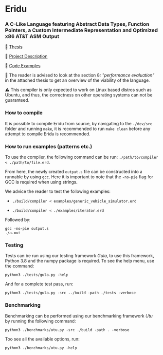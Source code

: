 # Eridu
### A C-Like Language featuring Abstract Data Types, Function Pointers, a Custom Intermediate Representation and Optimized x86 AT&T ASM Output


:pushpin: [Thesis](https://github.com/frederikgram/eridu/blob/master/Thesis.pdf)

:pushpin: [Project Description](https://github.com/frederikgram/eridu/blob/master/projectdescription.pdf)

:pushpin: [Code Examples](https://github.com/frederikgram/eridu/tree/master/examples)

:speech_balloon: The reader is advised to look at the section 8: _"performance evaluation"_ in the attached thesis to get an overview of the viability of the language. 

:warning: This compiler is only expected to work on Linux based distros such as Ubuntu, and thus, the correctness on other operating systems can not be guaranteed.

### How to compile
It is possible to compile Eridu from source, by navigating to the `./dev/src` folder and running `make`, it is recommended to run `make clean` before any attempt to compile Eridu is recommended. 
### How to run examples (patterns etc.)
To use the compiler, the following command can be run:
`./path/to/compiler < ./path/to/file.erd`.

From here, the newly created `output.s` file can be constructed into a runnable by using `gcc`. Here it is important to note that the `-no-pie` flag for GCC is required when using strings.

We advice the reader to test the following examples:
- `./build/compiler < examples/generic_vehicle_simulator.erd`

- `./build/compiler < ./examples/iterator.erd`

Followed by:

```
gcc -no-pie output.s
./a.out
```
### Testing
Tests can be run using our testing framework _Gula_, to use this framework, Python 3.8 and the numpy package is required. To see the help menu, use the command:

```
python3 ./tests/gula.py -help
```

And for a complete test pass, run:

```
python3 ./tests/gula.py -src ../build -path ./tests -verbose
```

### Benchmarking
Benchmarking can be performed using our benchmarking framework _Utu_ by running the following command:
```
python3 ./benchmarks/utu.py -src ./build -path . -verbose
```

Too see all the available options, run:

```
python3 ./benchmarks/utu.py -help
```
